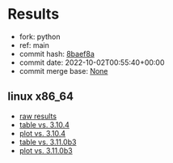 # Results

- fork: python
- ref: main
- commit hash: [8baef8a](https://github.com/python/cpython/commit/8baef8a)
- commit date: 2022-10-02T00:55:40+00:00
- commit merge base: [None](https://github.com/python/cpython/commit/None)

## linux x86_64

- [raw results](bm-20221002-linux-x86_64-python-main-3.12.0a1+-8baef8a.json)
- [table vs. 3.10.4](bm-20221002-linux-x86_64-python-main-3.12.0a1+-8baef8a-vs-3.10.4.md)
- [plot vs. 3.10.4](bm-20221002-linux-x86_64-python-main-3.12.0a1+-8baef8a-vs-3.10.4.png)
- [table vs. 3.11.0b3](bm-20221002-linux-x86_64-python-main-3.12.0a1+-8baef8a-vs-3.11.0b3.md)
- [plot vs. 3.11.0b3](bm-20221002-linux-x86_64-python-main-3.12.0a1+-8baef8a-vs-3.11.0b3.png)

